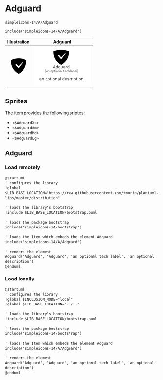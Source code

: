 # Adguard


```text
simpleicons-14/A/Adguard
```

```text
include('simpleicons-14/A/Adguard')
```



| Illustration | Adguard |
| :---: | :---: |
| ![illustration for Illustration](../../simpleicons-14/A/Adguard.png) | ![illustration for Adguard](../../simpleicons-14/A/Adguard.Local.png) |



## Sprites
The item provides the following sriptes:

- `<$AdguardXs>`
- `<$AdguardSm>`
- `<$AdguardMd>`
- `<$AdguardLg>`





## Adguard

### Load remotely
```plantuml
@startuml
' configures the library
!global $LIB_BASE_LOCATION="https://raw.githubusercontent.com/tmorin/plantuml-libs/master/distribution"

' loads the library's bootstrap
!include $LIB_BASE_LOCATION/bootstrap.puml

' loads the package bootstrap
include('simpleicons-14/bootstrap')

' loads the Item which embeds the element Adguard
include('simpleicons-14/A/Adguard')

' renders the element
Adguard('Adguard', 'Adguard', 'an optional tech label', 'an optional description')
@enduml
```

### Load locally
```plantuml
@startuml
' configures the library
!global $INCLUSION_MODE="local"
!global $LIB_BASE_LOCATION="../.."

' loads the library's bootstrap
!include $LIB_BASE_LOCATION/bootstrap.puml

' loads the package bootstrap
include('simpleicons-14/bootstrap')

' loads the Item which embeds the element Adguard
include('simpleicons-14/A/Adguard')

' renders the element
Adguard('Adguard', 'Adguard', 'an optional tech label', 'an optional description')
@enduml
```

